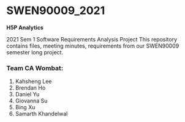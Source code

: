# SWEN90009_2021

**H5P Analytics**

2021 Sem 1 Software Requirements Analysis Project
This repository contains files, meeting minutes, requirements from our SWEN90009 semester long project.

### Team CA Wombat:
1. Kahsheng Lee
2. Brendan Ho
3. Daniel Yu 
4. Giovanna Su
5. Bing Xu
6. Samarth Khandelwal
